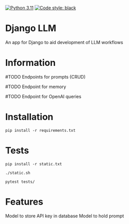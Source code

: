 [![Python 3.11](https://img.shields.io/badge/python-3.11-blue.svg)](https://www.python.org/downloads/release/python-3112/)
[![Code style: black](https://img.shields.io/badge/code%20style-black-000000.svg)](https://github.com/psf/black)

# Django LLM
An app for Django to aid development of LLM workflows

# Information
#TODO Endpoints for prompts (CRUD)

#TODO Endpoint for memory

#TODO Endpoint for OpenAI queries
# Installation
`pip install -r requirements.txt` 

# Tests
`pip install -r static.txt`

`./static.sh`

`pytest tests/`

# Features
Model to store API key in database
Model to hold prompt
 
